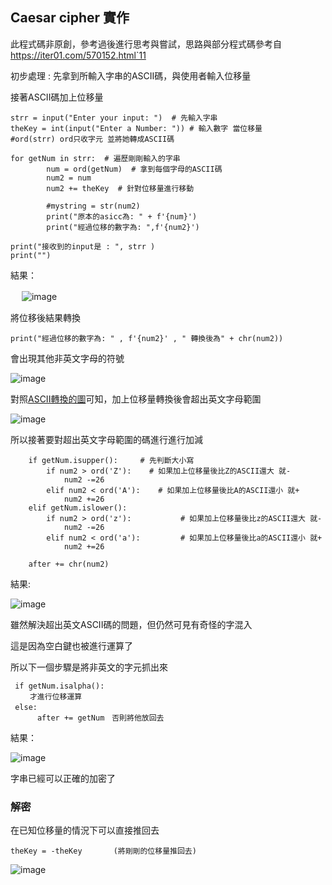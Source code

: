 ## Caesar cipher 實作

此程式碼非原創，參考過後進行思考與嘗試，思路與部分程式碼參考自 https://iter01.com/570152.html`11

初步處理 : 先拿到所輸入字串的ASCII碼，與使用者輸入位移量　　

接著ASCII碼加上位移量　


```
strr = input("Enter your input: ")  # 先輸入字串
theKey = int(input("Enter a Number: ")) # 輸入數字 當位移量
#ord(strr) ord只收字元 並將她轉成ASCII碼

for getNum in strr:  # 遍歷剛剛輸入的字串
        num = ord(getNum)  # 拿到每個字母的ASCII碼
        num2 = num
        num2 += theKey  # 針對位移量進行移動
        
        #mystring = str(num2)
        print("原本的asicc為: " + f'{num}')
        print("經過位移的數字為: ",f'{num2}')

print("接收到的input是 : ", strr )
print("")
```

結果：　

　
![image](https://user-images.githubusercontent.com/62200440/149460048-8715ef2e-49b9-4248-859b-2fe3d9dc28a5.png)


將位移後結果轉換

```
print("經過位移的數字為: " , f'{num2}' , " 轉換後為" + chr(num2))
```
會出現其他非英文字母的符號

![image](https://user-images.githubusercontent.com/62200440/149460216-1590a624-5a34-4811-9f8a-01613b5c1fda.png)


對照[ASCII轉換的圖](https://commons.wikimedia.org/wiki/File:ASCII-Table-wide.svg)可知，加上位移量轉換後會超出英文字母範圍

![image](https://user-images.githubusercontent.com/62200440/149460431-e67cf273-32ad-4f4e-b180-84cab3ce568c.png)



所以接著要對超出英文字母範圍的碼進行進行加減
```
    if getNum.isupper():     # 先判斷大小寫
        if num2 > ord('Z'):    # 如果加上位移量後比Z的ASCII還大 就-
            num2 -=26         
        elif num2 < ord('A'):    # 如果加上位移量後比A的ASCII還小 就+
            num2 +=26
    elif getNum.islower():
        if num2 > ord('z'):           # 如果加上位移量後比z的ASCII還大 就-
            num2 -=26
        elif num2 < ord('a'):         # 如果加上位移量後比a的ASCII還小 就+
            num2 +=26
    
    after += chr(num2)
```    
結果:


![image](https://user-images.githubusercontent.com/62200440/149460885-9d9fd8ca-5a5f-4093-b6f4-1dcbf055bd86.png)


雖然解決超出英文ASCII碼的問題，但仍然可見有奇怪的字混入　　

這是因為空白鍵也被進行運算了　　　

所以下一個步驟是將非英文的字元抓出來　　

```  
 if getNum.isalpha():
 　　才進行位移運算　　
 else:　
      after += getNum　否則將他放回去
```  

結果：


![image](https://user-images.githubusercontent.com/62200440/149461286-9c285dc3-b78e-45d0-bf4e-c7217db0ebb5.png)


字串已經可以正確的加密了


### 解密

在已知位移量的情況下可以直接推回去
```  
theKey = -theKey       (將剛剛的位移量推回去)
```  

![image](https://user-images.githubusercontent.com/62200440/149461568-8e864f91-3ecb-47c6-a159-340d36addcc4.png)

